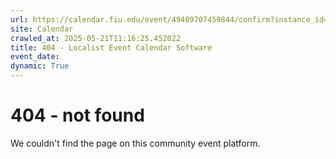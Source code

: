 ```yaml
---
url: https://calendar.fiu.edu/event/49489707459844/confirm?instance_id=49489707477262&return=https%3A%2F%2Fcalendar.fiu.edu%2Fcalendar%3Fevent_types%255B%255D%3D121722
site: Calendar
crawled_at: 2025-05-21T11:16:25.452022
title: 404 - Localist Event Calendar Software
event_date: 
dynamic: True
---
```


# 404 - not found
We couldn't find the page on this community event platform.
